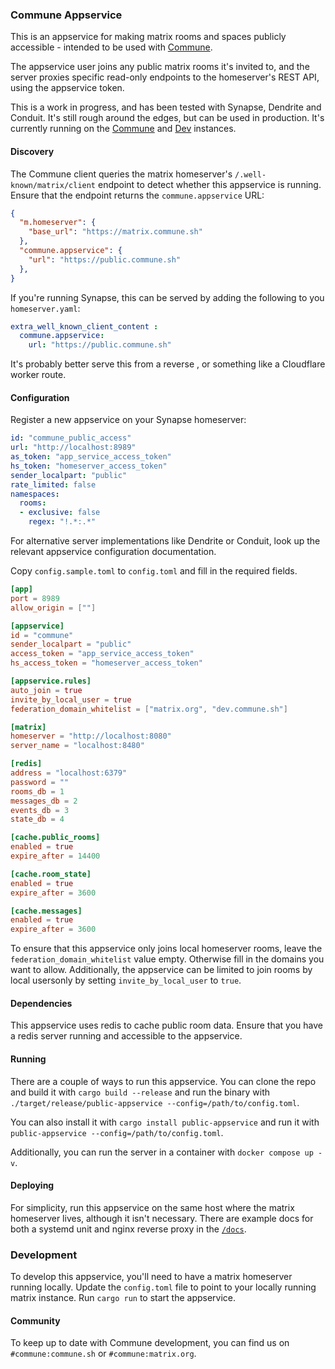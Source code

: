 ### Commune Appservice

This is an appservice for making matrix rooms and spaces publicly accessible - intended
to be used with [Commune](https://github.com/commune-sh/commune).

The appservice user joins any public matrix rooms it's invited to, and the server proxies specific read-only endpoints to the homeserver's REST API, using the appservice token. 

This is a work in progress, and has been tested with Synapse, Dendrite and
Conduit. It's still rough around the edges, but can be used in production. It's
currently running on the [Commune](https://commune.sh) and [Dev](https://dev.commune.sh) instances.

#### Discovery

The Commune client queries the matrix homeserver's `/.well-known/matrix/client` endpoint to detect whether this appservice is running. Ensure that the endpoint returns the `commune.appservice` URL:

```json
{
  "m.homeserver": {
    "base_url": "https://matrix.commune.sh"
  },
  "commune.appservice": {
    "url": "https://public.commune.sh"
  },
}
```

If you're running Synapse, this can be served by adding the following to you
`homeserver.yaml`:

```yaml
extra_well_known_client_content :
  commune.appservice: 
    url: "https://public.commune.sh"
```

It's probably better serve this from a reverse , or something like a Cloudflare
worker route.

#### Configuration

Register a new appservice on your Synapse homeserver:

```yaml
id: "commune_public_access"
url: "http://localhost:8989"
as_token: "app_service_access_token"
hs_token: "homeserver_access_token"
sender_localpart: "public" 
rate_limited: false
namespaces:
  rooms:
  - exclusive: false
    regex: "!.*:.*"
```

For alternative server implementations like Dendrite or Conduit, look up the relevant appservice configuration documentation.

Copy `config.sample.toml` to `config.toml` and fill in the required fields.

```toml
[app]
port = 8989
allow_origin = [""]

[appservice]
id = "commune"
sender_localpart = "public"
access_token = "app_service_access_token"
hs_access_token = "homeserver_access_token"

[appservice.rules]
auto_join = true
invite_by_local_user = true
federation_domain_whitelist = ["matrix.org", "dev.commune.sh"]

[matrix]
homeserver = "http://localhost:8080"
server_name = "localhost:8480"

[redis]
address = "localhost:6379"
password = ""
rooms_db = 1
messages_db = 2
events_db = 3
state_db = 4

[cache.public_rooms]
enabled = true
expire_after = 14400

[cache.room_state]
enabled = true
expire_after = 3600

[cache.messages]
enabled = true
expire_after = 3600

```

To ensure that this appservice only joins local homeserver rooms, leave the `federation_domain_whitelist` value empty. Otherwise fill in the domains you want to allow. Additionally, the appservice can be limited to join rooms by local usersonly by setting `invite_by_local_user` to `true`.

#### Dependencies

This appservice uses redis to cache public room data. Ensure that you have a redis server running and accessible to the appservice.

#### Running

There are a couple of ways to run this appservice. You can clone the repo and
build it with `cargo build --release` and run the binary with `./target/release/public-appservice --config=/path/to/config.toml`.

You can also install it with `cargo install public-appservice` and run it with `public-appservice --config=/path/to/config.toml`.

Additionally, you can run the server in a container with `docker compose up -v`.

#### Deploying

For simplicity, run this appservice on the same host where the matrix homeserver lives, although it isn't necessary. There are example docs for both a systemd unit and nginx reverse proxy in the [`/docs`](https://github.com/commune-sh/appservice/tree/main/docs).

### Development

To develop this appservice, you'll need to have a matrix homeserver running locally. Update the `config.toml` file to point to your locally running matrix instance. Run `cargo run` to start the appservice.

#### Community

To keep up to date with Commune development, you can find us on `#commune:commune.sh` or `#commune:matrix.org`.


